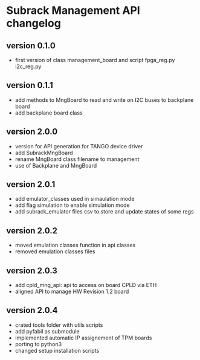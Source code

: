 # Subrack Management API changelog
## version 0.1.0
 - first version of class management_board and script fpga_reg.py i2c_reg.py
## version 0.1.1
 - add methods to MngBoard to read and write on I2C buses to backplane board
 - add backplane board class

## version 2.0.0
 - version for API generation for TANGO device driver
 - add SubrackMngBoard
 - rename MngBoard class filename to management
 - use of Backplane and MngBoard

## version 2.0.1
 - add emulator_classes used in simaulation mode
 - add flag simulation to enable simulation mode
 - add subrack_emulator files csv to store and update states of some regs

## version 2.0.2
 - moved emulation classes function in api classes
 - removed emulation classes files
 
## version 2.0.3
- add cpld_mng_api: api to access on board CPLD via ETH
- aligned API to manage HW Revision 1.2 board

## version 2.0.4
- crated tools folder with utils scripts
- add pyfabil as submodule
- implemented automatic IP assignement of TPM boards
- porting to python3
- changed setup installation scripts
 